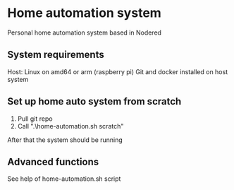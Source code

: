 # Home automation system
Personal home automation system based in Nodered

## System requirements
Host: Linux on amd64 or arm (raspberry pi)
Git and docker installed on host system

## Set up home auto system from scratch

1. Pull git repo
2. Call ".\home-automation.sh scratch"

After that the system should be running

## Advanced functions

See help of home-automation.sh script